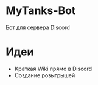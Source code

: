 # MyTanks-Bot

Бот для сервера Discord

# Идеи

* Краткая Wiki прямо в Discord
* Создание розыгрышей
